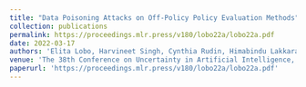 ```yaml
---
title: "Data Poisoning Attacks on Off-Policy Policy Evaluation Methods"
collection: publications
permalink: https://proceedings.mlr.press/v180/lobo22a/lobo22a.pdf
date: 2022-03-17
authors: 'Elita Lobo, Harvineet Singh, Cynthia Rudin, Himabindu Lakkaraju,'
venue: 'The 38th Conference on Uncertainty in Artificial Intelligence, UAI 2022 **(Top 5%)**'
paperurl: 'https://proceedings.mlr.press/v180/lobo22a/lobo22a.pdf'
---
```

